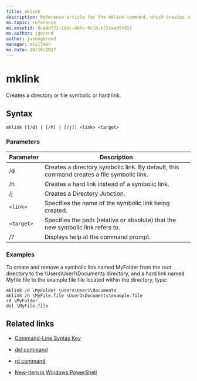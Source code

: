 ```yaml
---
title: mklink
description: Reference article for the mklink command, which creates a directory or file symbolic or hard link.
ms.topic: reference
ms.assetid: 0ce4df22-2dbc-48fc-9c16-b721ae85f857
ms.author: jgerend
author: jasongerend
manager: mtillman
ms.date: 10/16/2017
---
```


# mklink

Creates a directory or file symbolic or hard link.

## Syntax

```
mklink [[/d] | [/h] | [/j]] <link> <target>
```

### Parameters

| Parameter | Description |
| --------- | ----------- |
| /d | Creates a directory symbolic link. By default, this command creates a file symbolic link. |
| /h | Creates a hard link instead of a symbolic link. |
| /j | Creates a Directory Junction. |
| `<link>` | Specifies the name of the symbolic link being created. |
| `<target>` | Specifies the path (relative or absolute) that the new symbolic link refers to. |
| /? | Displays help at the command prompt. |

### Examples

To create and remove a symbolic link named MyFolder from the root directory to the \Users\User1\Documents directory, and a hard link named Myfile.file to the example.file file located within the directory, type:

```
mklink /d \MyFolder \Users\User1\Documents
mklink /h \MyFile.file \User1\Documents\example.file
rd \MyFolder
del \MyFile.file
```

## Related links

- [Command-Line Syntax Key](command-line-syntax-key.md)

- [del command](del.md)

- [rd command](rd.md)

- [New-Item in Windows PowerShell](/powershell/module/microsoft.powershell.management/new-item?view=powershell-6&preserve-view=true)
